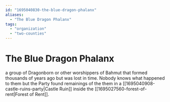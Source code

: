 ```yaml
---
id: "1695040830-the-blue-dragon-phalanx"
aliases:
  - "The Blue Dragon Phalanx"
tags:
  - "organization"
  - "two-counties"
---
```


# The Blue Dragon Phalanx

a group of Dragonborn or other worshippers of Bahmut that formed thousands of years ago but was lost in time. Nobody knows what happened to them but the Party found remainings of the them in a [[1695040908-castle-ruins-party|Castle Ruin]] inside the [[1695027560-forest-of-rent|Forest of Rent]].
